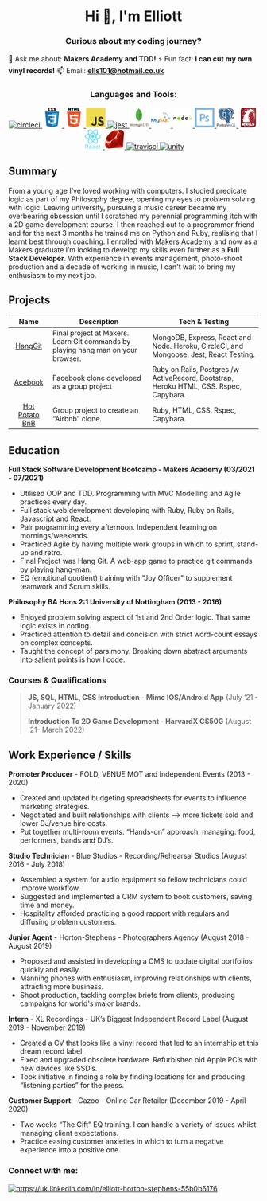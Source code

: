 
<h1 align="center">Hi 👋, I'm Elliott</h1>

<h3 align="center"> Curious about my coding journey? </h3>

💬 Ask me about: **Makers Academy and TDD!** ⚡ Fun fact: **I can cut my own vinyl records!**  📫 Email: **ells101@hotmail.co.uk**

<h3 align="center">Languages and Tools:</h3>
<p align="center"> <a href="https://circleci.com" target="_blank" rel="noreferrer"> <img src="https://www.vectorlogo.zone/logos/circleci/circleci-icon.svg" alt="circleci" width="40" height="40"/> </a> <a href="https://www.w3schools.com/css/" target="_blank" rel="noreferrer"> <img src="https://raw.githubusercontent.com/devicons/devicon/master/icons/css3/css3-original-wordmark.svg" alt="css3" width="40" height="40"/> </a> <a href="https://www.w3.org/html/" target="_blank" rel="noreferrer"> <img src="https://raw.githubusercontent.com/devicons/devicon/master/icons/html5/html5-original-wordmark.svg" alt="html5" width="40" height="40"/> </a> <a href="https://developer.mozilla.org/en-US/docs/Web/JavaScript" target="_blank" rel="noreferrer"> <img src="https://raw.githubusercontent.com/devicons/devicon/master/icons/javascript/javascript-original.svg" alt="javascript" width="40" height="40"/> </a> <a href="https://jestjs.io" target="_blank" rel="noreferrer"> <img src="https://www.vectorlogo.zone/logos/jestjsio/jestjsio-icon.svg" alt="jest" width="40" height="40"/> </a> <a href="https://www.mongodb.com/" target="_blank" rel="noreferrer"> <img src="https://raw.githubusercontent.com/devicons/devicon/master/icons/mongodb/mongodb-original-wordmark.svg" alt="mongodb" width="40" height="40"/> </a> <a href="https://www.mysql.com/" target="_blank" rel="noreferrer"> <img src="https://raw.githubusercontent.com/devicons/devicon/master/icons/mysql/mysql-original-wordmark.svg" alt="mysql" width="40" height="40"/> </a> <a href="https://nodejs.org" target="_blank" rel="noreferrer"> <img src="https://raw.githubusercontent.com/devicons/devicon/master/icons/nodejs/nodejs-original-wordmark.svg" alt="nodejs" width="40" height="40"/> </a> <a href="https://www.photoshop.com/en" target="_blank" rel="noreferrer"> <img src="https://raw.githubusercontent.com/devicons/devicon/master/icons/photoshop/photoshop-line.svg" alt="photoshop" width="40" height="40"/> </a> <a href="https://www.postgresql.org" target="_blank" rel="noreferrer"> <img src="https://raw.githubusercontent.com/devicons/devicon/master/icons/postgresql/postgresql-original-wordmark.svg" alt="postgresql" width="40" height="40"/> </a> <a href="https://rubyonrails.org" target="_blank" rel="noreferrer"> <img src="https://raw.githubusercontent.com/devicons/devicon/master/icons/rails/rails-original-wordmark.svg" alt="rails" width="40" height="40"/> </a> <a href="https://reactjs.org/" target="_blank" rel="noreferrer"> <img src="https://raw.githubusercontent.com/devicons/devicon/master/icons/react/react-original-wordmark.svg" alt="react" width="40" height="40"/> </a> <a href="https://www.ruby-lang.org/en/" target="_blank" rel="noreferrer"> <img src="https://raw.githubusercontent.com/devicons/devicon/master/icons/ruby/ruby-original.svg" alt="ruby" width="40" height="40"/> </a> <a href="https://travis-ci.org" target="_blank" rel="noreferrer"> <img src="https://www.vectorlogo.zone/logos/travis-ci/travis-ci-icon.svg" alt="travisci" width="40" height="40"/> </a> <a href="https://unity.com/" target="_blank" rel="noreferrer"> <img src="https://www.vectorlogo.zone/logos/unity3d/unity3d-icon.svg" alt="unity" width="40" height="40"/> </a> </p>

## Summary 

From a young age I’ve loved working with computers. I studied predicate logic as part of my Philosophy degree, opening my eyes to problem solving with logic. Leaving university, pursuing a music career became my overbearing obsession until I scratched my perennial programming itch with a 2D game development course.  I then reached out to a programmer friend and for the next 3 months he trained me on Python and Ruby, realising that I learnt best through coaching. I enrolled with [Makers Academy](https://www.makers.tech "London’s leading software development boot camp") and now as a Makers graduate I’m looking to develop my skills even further as a **Full Stack Developer**. With experience in events management, photo-shoot production and a decade of working in music, I can't wait to bring my enthusiasm to my next job.

## Projects

|Name|Description|Tech & Testing|
|:----:|-----------|------------|
|[HangGit](https://hang-git-cms718.herokuapp.com)|Final project at Makers. Learn Git commands by playing hang man on your browser.|MongoDB, Express, React and Node. Heroku, CircleCI, and Mongoose. Jest, React Testing.|
|[Acebook](https://acebook-runtime-terrors.herokuapp.com)|Facebook clone developed as a group project| Ruby on Rails, Postgres /w ActiveRecord, Bootstrap, Heroku HTML, CSS. Rspec, Capybara.|
|[Hot Potato BnB](https://github.com/ells101/makersbnb)|Group project to create an “Airbnb” clone.|Ruby, HTML, CSS. Rspec, Capybara.|

## Education

**Full Stack Software Development Bootcamp - Makers Academy (03/2021 - 07/2021)**

 - Utilised OOP and TDD. Programming with MVC Modelling and Agile practices every day. 
 - Full stack web development developing with Ruby, Ruby on Rails, Javascript and React.
 - Pair programming every afternoon. Independent learning on mornings/weekends.
 - Practiced Agile by having multiple work groups in which to sprint, stand-up and retro.
 - Final Project was Hang Git. A web-app game to practice git commands by playing hang-man.
 - EQ (emotional quotient) training with "Joy Officer” to supplement teamwork and Scrum skills.

**Philosophy BA Hons 2:1 University of Nottingham (2013 - 2016)**
 - Enjoyed problem solving aspect of 1st and 2nd Order logic. That same logic exists in coding.
 - Practiced attention to detail and concision with strict word-count essays on complex concepts.
 - Taught the concept of parsimony. Breaking down abstract arguments into salient points is how I code.

### Courses & Qualifications

> **JS, SQL, HTML, CSS Introduction - Mimo IOS/Android App** (July ‘21 -  January 2022)
>
> **Introduction To 2D Game Development - HarvardX CS50G** (August ’21- March 2022)

## Work Experience / Skills

**Promoter Producer**  - FOLD, VENUE MOT and Independent Events (2013 - 2020)
- Created and updated budgeting spreadsheets for events to influence marketing strategies.
- Negotiated and built relationships with clients —> more tickets sold and lower DJ/venue hire costs.
- Put together multi-room events. “Hands-on” approach, managing: food, performers, bands and DJ’s.

**Studio Technician** - Blue Studios - Recording/Rehearsal Studios (August 2016 - July 2018)
- Assembled a system for audio equipment so fellow technicians could improve workflow.
- Suggested and implemented a CRM system to book customers, saving time and money.
- Hospitality afforded practicing a good rapport with regulars and diffusing problem customers.

**Junior Agent** - Horton-Stephens - Photographers Agency (August 2018 - August 2019)
- Proposed and assisted in developing a CMS to update digital portfolios quickly and easily.
- Manning phones with enthusiasm, improving relationships with clients, attracting more business.
- Shoot production, tackling complex briefs from clients, producing campaigns for world's major brands.

**Intern** - XL Recordings - UK’s Biggest Independent Record Label (August 2019 - November 2019)
- Created a CV that looks like a vinyl record that led to an internship at this dream record label.
- Fixed and upgraded obsolete hardware. Refurbished old Apple PC’s with new devices like SSD’s.
- Took initiative in finding a role by finding locations for and producing “listening parties” for the press.

**Customer Support** - Cazoo - Online Car Retailer (December 2019 - April 2020)
- Two weeks “The Gift” EQ training. I can handle a variety of issues whilst managing client expectations.
- Practice easing customer anxieties in which to turn a negative experience into a positive one.

<h3 align="left">Connect with me:</h3>
<p align="left">
<a href="https://linkedin.com/in/https://uk.linkedin.com/in/elliott-horton-stephens-55b0b6176" target="blank"><img align="center" src="https://raw.githubusercontent.com/rahuldkjain/github-profile-readme-generator/master/src/images/icons/Social/linked-in-alt.svg" alt="https://uk.linkedin.com/in/elliott-horton-stephens-55b0b6176" height="30" width="40" /></a>
</p>
